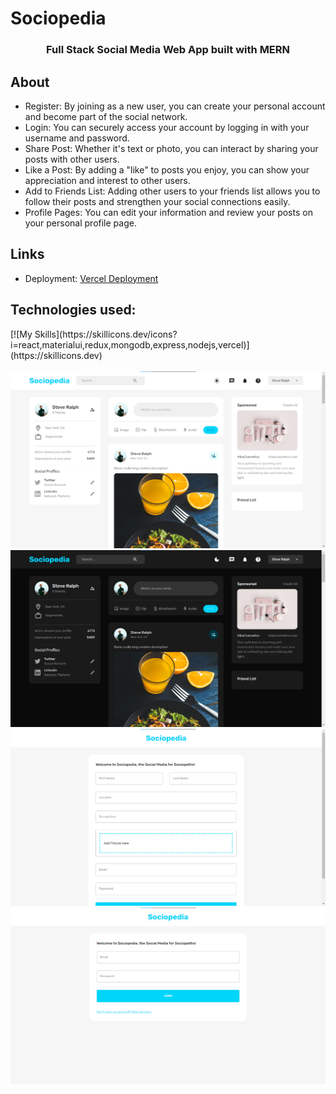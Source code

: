 <h1 align="left">Sociopedia</h1>

<h3 align="center">Full Stack Social Media Web App built with MERN</h3>

<h2>About</h2>
<ul>
  <li>Register: By joining as a new user, you can create your personal account and become part of the social network.</li>
  <li>Login: You can securely access your account by logging in with your username and password.</li>
  <li>Share Post: Whether it's text or photo, you can interact by sharing your posts with other users.</li>
  <li>Like a Post: By adding a "like" to posts you enjoy, you can show your appreciation and interest to other users.</li>
  <li>Add to Friends List: Adding other users to your friends list allows you to follow their posts and strengthen your social connections easily.</li>
  <li>Profile Pages: You can edit your information and review your posts on your personal profile page.</li>
</ul>

## Links
- Deployment: [Vercel Deployment](https://mernstack-social-media-app.vercel.app/)

<h2>Technologies used:</h2>
[![My Skills](https://skillicons.dev/icons?i=react,materialui,redux,mongodb,express,nodejs,vercel)](https://skillicons.dev)
<br />
<br />

<img src="https://github.com/ibrahimov13/repository-assets/blob/f3f5a77d63844640d1bea8dbe90dc783f6cb037e/Sociopedia.png" alt="Sociopedia">
<br />
<img src="https://github.com/ibrahimov13/repository-assets/blob/f3f5a77d63844640d1bea8dbe90dc783f6cb037e/Sociopedia%20Dark.png" alt="Sociopedia">
<br />
<img src="https://github.com/ibrahimov13/repository-assets/blob/f3f5a77d63844640d1bea8dbe90dc783f6cb037e/Sociopedia%20Register.png" alt="Sociopedia">
<br />
<img src="https://github.com/ibrahimov13/repository-assets/blob/f3f5a77d63844640d1bea8dbe90dc783f6cb037e/Sociopedia%20Login.png" alt="Sociopedia">
